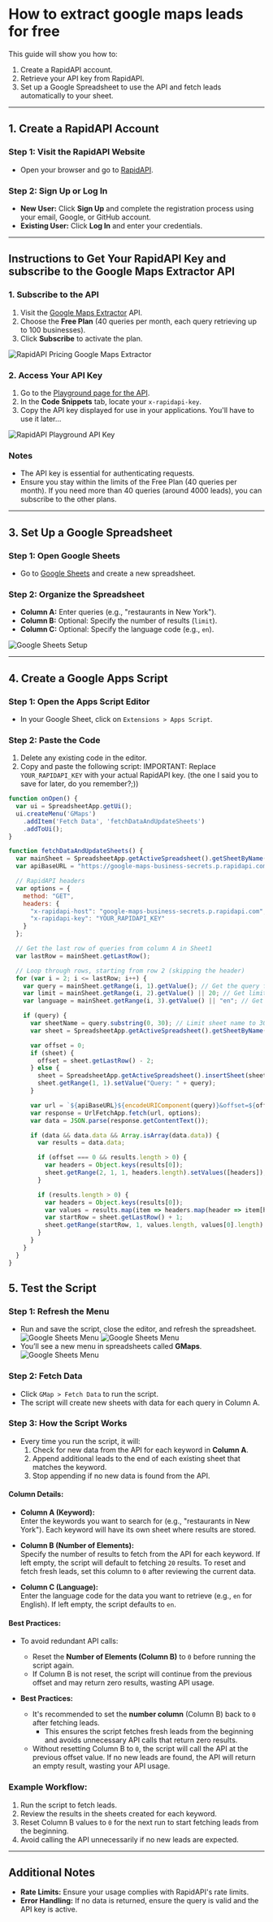 # How to extract google maps leads for free

This guide will show you how to:
1. Create a RapidAPI account.
2. Retrieve your API key from RapidAPI.
3. Set up a Google Spreadsheet to use the API and fetch leads automatically to your sheet.

---

## 1. Create a RapidAPI Account

### Step 1: Visit the RapidAPI Website
- Open your browser and go to [RapidAPI](https://rapidapi.com).

### Step 2: Sign Up or Log In
- **New User:** Click **Sign Up** and complete the registration process using your email, Google, or GitHub account.
- **Existing User:** Click **Log In** and enter your credentials.

---
## Instructions to Get Your RapidAPI Key and subscribe to the Google Maps Extractor API

### 1. Subscribe to the API
1. Visit the [Google Maps Extractor](https://rapidapi.com/flybyapi1/api/google-maps-extractor2/pricing) API.
2. Choose the **Free Plan** (40 queries per month, each query retrieving up to 100 businesses).
3. Click **Subscribe** to activate the plan.

![RapidAPI Pricing Google Maps Extractor](google_maps_leads_rapidapi.png)

### 2. Access Your API Key
1. Go to the [Playground page for the API](https://rapidapi.com/flybyapi1/api/google-maps-extractor2/playground/apiendpoint_546ddc30-be34-4777-876d-d60b72114691).
2. In the **Code Snippets** tab, locate your `x-rapidapi-key`.
3. Copy the API key displayed for use in your applications. You'll have to use it later...

![RapidAPI Playground API Key](google_maps_scraper_change_check_api.png)

### Notes
- The API key is essential for authenticating requests.
- Ensure you stay within the limits of the Free Plan (40 queries per month).
If you need more than 40 queries (around 4000 leads), you can subscribe to the other plans.

---

## 3. Set Up a Google Spreadsheet

### Step 1: Open Google Sheets
- Go to [Google Sheets](https://sheets.google.com) and create a new spreadsheet.

### Step 2: Organize the Spreadsheet
- **Column A:** Enter queries (e.g., "restaurants in New York").
- **Column B:** Optional: Specify the number of results (`limit`).
- **Column C:** Optional: Specify the language code (e.g., `en`).

![Google Sheets Setup](google_maps_scraper_spreadsheets_setup.png)


---

## 4. Create a Google Apps Script

### Step 1: Open the Apps Script Editor
- In your Google Sheet, click on `Extensions > Apps Script`.

### Step 2: Paste the Code
1. Delete any existing code in the editor.
2. Copy and paste the following script:
IMPORTANT: Replace `YOUR_RAPIDAPI_KEY` with your actual RapidAPI key. (the one I said you to save for later, do you remember?;))

```javascript
function onOpen() {
  var ui = SpreadsheetApp.getUi();
  ui.createMenu('GMaps')
    .addItem('Fetch Data', 'fetchDataAndUpdateSheets')
    .addToUi();
}

function fetchDataAndUpdateSheets() {
  var mainSheet = SpreadsheetApp.getActiveSpreadsheet().getSheetByName("Sheet1"); // Your main sheet name
  var apiBaseURL = "https://google-maps-business-secrets.p.rapidapi.com/locate_and_search?query=";

  // RapidAPI headers
  var options = {
    method: "GET",
    headers: {
      "x-rapidapi-host": "google-maps-business-secrets.p.rapidapi.com",
      "x-rapidapi-key": "YOUR_RAPIDAPI_KEY"
    }
  };

  // Get the last row of queries from column A in Sheet1
  var lastRow = mainSheet.getLastRow();

  // Loop through rows, starting from row 2 (skipping the header)
  for (var i = 2; i <= lastRow; i++) {
    var query = mainSheet.getRange(i, 1).getValue(); // Get the query from column A
    var limit = mainSheet.getRange(i, 2).getValue() || 20; // Get limit from column B or default to 20
    var language = mainSheet.getRange(i, 3).getValue() || "en"; // Get language from column C or default to 'en'

    if (query) {
      var sheetName = query.substring(0, 30); // Limit sheet name to 30 characters
      var sheet = SpreadsheetApp.getActiveSpreadsheet().getSheetByName(sheetName);

      var offset = 0;
      if (sheet) {
        offset = sheet.getLastRow() - 2;
      } else {
        sheet = SpreadsheetApp.getActiveSpreadsheet().insertSheet(sheetName);
        sheet.getRange(1, 1).setValue("Query: " + query);
      }

      var url = `${apiBaseURL}${encodeURIComponent(query)}&offset=${offset}&limit=${limit}&language=${language}`;
      var response = UrlFetchApp.fetch(url, options);
      var data = JSON.parse(response.getContentText());

      if (data && data.data && Array.isArray(data.data)) {
        var results = data.data;

        if (offset === 0 && results.length > 0) {
          var headers = Object.keys(results[0]);
          sheet.getRange(2, 1, 1, headers.length).setValues([headers]);
        }

        if (results.length > 0) {
          var headers = Object.keys(results[0]);
          var values = results.map(item => headers.map(header => item[header] || "N/A"));
          var startRow = sheet.getLastRow() + 1;
          sheet.getRange(startRow, 1, values.length, values[0].length).setValues(values);
        }
      }
    }
  }
}
```
## 5. Test the Script

### Step 1: Refresh the Menu
- Run and save the script, close the editor, and refresh the spreadsheet.
![Google Sheets Menu](google_maps_scraper_spreadsheets_run.png)
![Google Sheets Menu](google_maps_scraper_spreadsheets_save.png)
- You’ll see a new menu in spreadsheets called **GMaps**.
![Google Sheets Menu](google_maps_scraper_spreadsheets_menu.png)


### Step 2: Fetch Data
- Click `GMap > Fetch Data` to run the script.
- The script will create new sheets with data for each query in Column A.

### Step 3: How the Script Works
- Every time you run the script, it will:
  1. Check for new data from the API for each keyword in **Column A**.
  2. Append additional leads to the end of each existing sheet that matches the keyword.
  3. Stop appending if no new data is found from the API.

#### Column Details:
- **Column A (Keyword):**  
  Enter the keywords you want to search for (e.g., "restaurants in New York"). Each keyword will have its own sheet where results are stored.
  
- **Column B (Number of Elements):**  
  Specify the number of results to fetch from the API for each keyword. If left empty, the script will default to fetching `20` results. To reset and fetch fresh leads, set this column to `0` after reviewing the current data.

- **Column C (Language):**  
  Enter the language code for the data you want to retrieve (e.g., `en` for English). If left empty, the script defaults to `en`.

#### Best Practices:
- To avoid redundant API calls:
  - Reset the **Number of Elements (Column B)** to `0` before running the script again.
  - If Column B is not reset, the script will continue from the previous offset and may return zero results, wasting API usage.


- **Best Practices:**
  - It's recommended to set the **number column** (Column B) back to `0` after fetching leads.  
    - This ensures the script fetches fresh leads from the beginning and avoids unnecessary API calls that return zero results.
  - Without resetting Column B to `0`, the script will call the API at the previous offset value. If no new leads are found, the API will return an empty result, wasting your API usage.

### Example Workflow:
1. Run the script to fetch leads.
2. Review the results in the sheets created for each keyword.
3. Reset Column B values to `0` for the next run to start fetching leads from the beginning.
4. Avoid calling the API unnecessarily if no new leads are expected.


---

## Additional Notes

- **Rate Limits:** Ensure your usage complies with RapidAPI's rate limits.
- **Error Handling:** If no data is returned, ensure the query is valid and the API key is active.

